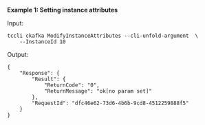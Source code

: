 **Example 1: Setting instance attributes**



Input: 

```
tccli ckafka ModifyInstanceAttributes --cli-unfold-argument  \
    --InstanceId 10
```

Output: 
```
{
    "Response": {
        "Result": {
            "ReturnCode": "0",
            "ReturnMessage": "ok[no param set]"
        },
        "RequestId": "dfc46e62-73d6-4b6b-9cd8-4512259888f5"
    }
}
```

